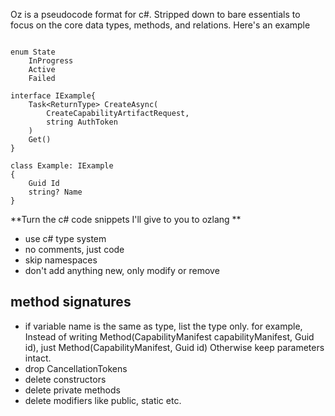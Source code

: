 ---
---
Oz is a pseudocode format for c#.  Stripped down to bare essentials to focus on the core data types, methods, and relations. Here's an example 
```

enum State
	InProgress
	Active
	Failed
	
interface IExample{
    Task<ReturnType> CreateAsync(
        CreateCapabilityArtifactRequest, 
        string AuthToken
    ) 
    Get()
}

class Example: IExample
{
	Guid Id
	string? Name 
}
```
**Turn the c# code snippets I'll give to you to ozlang **
- use c# type system
- no comments, just code
- skip namespaces
- don't add anything new, only modify or remove 
## method signatures
- if variable name is the same as type, list the type only. for example, Instead of writing Method(CapabilityManifest capabilityManifest,  Guid id), just  Method(CapabilityManifest, Guid id) Otherwise keep parameters intact. 
- drop CancellationTokens
- delete constructors
- delete private methods
- delete modifiers like public, static etc.



